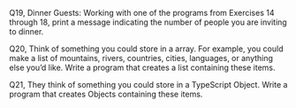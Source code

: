 Q19, Dinner Guests: Working with one of the programs from Exercises 14 through 18, print a message indicating the number of people you are inviting to dinner.

Q20, Think of something you could store in a array. For example, you could make a list of mountains, rivers, countries, cities, languages, or anything else you’d like. Write a program that creates a list containing these items.

Q21, They think of something you could store in a TypeScript Object. Write a program that creates Objects containing these items.